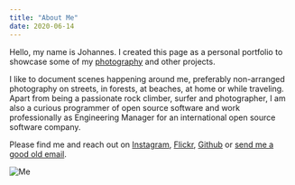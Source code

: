 ```yaml
---
title: "About Me"
date: 2020-06-14
---
```


Hello, my name is Johannes. I created this page as a personal portfolio to showcase some of my [photography](/photography) and other projects.

I like to document scenes happening around me, preferably non-arranged photography on streets, in forests, at beaches, at home or while traveling. Apart from being a passionate rock climber, surfer and photographer, I am also a curious programmer of open source software and work professionally as Engineering Manager for an international open source software company.

Please find me and reach out on [Instagram](https://www.instagram.com/jrenner2112), [Flickr](https://www.flickr.com/photos/139561037@N05), [Github](https://github.com/renner) or [send me a good old email](&#109;&#97;&#105;&#108;&#116;&#111;&#58;&#106;&#114;&#101;&#110;&#110;&#101;&#114;&#64;&#112;&#111;&#115;&#116;&#101;&#111;&#46;&#110;&#101;&#116;).

![Me](/images/me.jpg)
